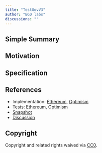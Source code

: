 ```yaml
---
title: "TestGovV3"
author: "BGD labs"
discussions: ""
---
```


## Simple Summary

## Motivation

## Specification

## References

- Implementation: [Ethereum](https://github.com/bgd-labs/aave-proposals/blob/main/src/20230920_AaveV3_Multi_TestGovV3/AaveV3_Ethereum_TestGovV3_20230920.sol), [Optimism](https://github.com/bgd-labs/aave-proposals/blob/main/src/20230920_AaveV3_Multi_TestGovV3/AaveV3_Optimism_TestGovV3_20230920.sol)
- Tests: [Ethereum](https://github.com/bgd-labs/aave-proposals/blob/main/src/20230920_AaveV3_Multi_TestGovV3/AaveV3_Ethereum_TestGovV3_20230920.t.sol), [Optimism](https://github.com/bgd-labs/aave-proposals/blob/main/src/20230920_AaveV3_Multi_TestGovV3/AaveV3_Optimism_TestGovV3_20230920.t.sol)
- [Snapshot](TODO)
- [Discussion](TODO)

## Copyright

Copyright and related rights waived via [CC0](https://creativecommons.org/publicdomain/zero/1.0/).
